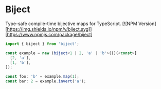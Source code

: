 # Biject
Type-safe compile-time bijective maps for TypeScript.
[![NPM Version][https://img.shields.io/npm/v/biject.svg]][https://www.npmjs.com/package/biject]

```typescript
import { biject } from 'biject';

const example = new (biject<1 | 2, 'a' | 'b'>())(<const>[
  [2, 'a'],
  [1, 'b'],
]);

const foo: 'b' = example.map(1);
const bar: 2 = example.invert('a');
```